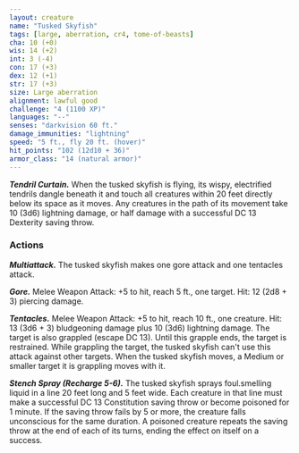 ```yaml
---
layout: creature
name: "Tusked Skyfish"
tags: [large, aberration, cr4, tome-of-beasts]
cha: 10 (+0)
wis: 14 (+2)
int: 3 (-4)
con: 17 (+3)
dex: 12 (+1)
str: 17 (+3)
size: Large aberration
alignment: lawful good
challenge: "4 (1100 XP)"
languages: "--"
senses: "darkvision 60 ft."
damage_immunities: "lightning"
speed: "5 ft., fly 20 ft. (hover)"
hit_points: "102 (12d10 + 36)"
armor_class: "14 (natural armor)"
---
```


***Tendril Curtain.*** When the tusked skyfish is flying, its wispy, electrified tendrils dangle beneath it and touch all creatures within 20 feet directly below its space as it moves. Any creatures in the path of its movement take 10 (3d6) lightning damage, or half damage with a successful DC 13 Dexterity saving throw.

### Actions

***Multiattack.*** The tusked skyfish makes one gore attack and one tentacles attack.

***Gore.*** Melee Weapon Attack: +5 to hit, reach 5 ft., one target. Hit: 12 (2d8 + 3) piercing damage.

***Tentacles.*** Melee Weapon Attack: +5 to hit, reach 10 ft., one creature. Hit: 13 (3d6 + 3) bludgeoning damage plus 10 (3d6) lightning damage. The target is also grappled (escape DC 13). Until this grapple ends, the target is restrained. While grappling the target, the tusked skyfish can't use this attack against other targets. When the tusked skyfish moves, a Medium or smaller target it is grappling moves with it.

***Stench Spray (Recharge 5-6).*** The tusked skyfish sprays foul.smelling liquid in a line 20 feet long and 5 feet wide. Each creature in that line must make a successful DC 13 Constitution saving throw or become poisoned for 1 minute. If the saving throw fails by 5 or more, the creature falls unconscious for the same duration. A poisoned creature repeats the saving throw at the end of each of its turns, ending the effect on itself on a success.

